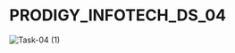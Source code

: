 # PRODIGY_INFOTECH_DS_04
![Task-04 (1)](https://github.com/user-attachments/assets/bac9f4b2-2310-4d58-815b-513f6ed6da33)
